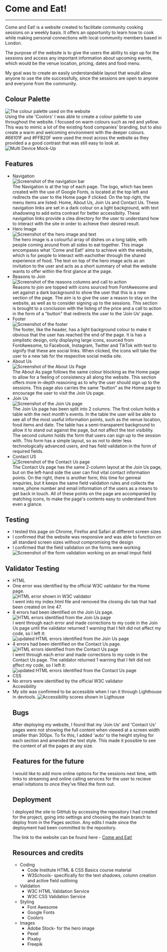 <h1>Come and Eat!</h1>
<hr>
Come and Eat! is a website created to facilitate community cooking sessions on a weekly basis. It offers an opportunity to learn how to cook while making personal connections with local community members based in London. 

The purpose of the website is to give the users the ability to sign up for the sessions and access any important information about upcoming events, which would be the venue location, pricing, dates and food menu. 

My goal was to create an easily understandable layout that would allow anyone to use the site successfully, since the sessions are open to anyone and everyone from the community.

<h2>Colour Palette</h2>
<img src="/assets/images/coolors.png" alt="The colour palette used on the website">
<br>
Using the site 'Coolors' I was able to create a colour palette to use throughout the website. I focused on warm colours such as red and yellow. This was to mimic a lot of the existing food companies' branding, but to also create a warm and welcoming environment with the deeper colours. #66101F and #FFB20F were used the most across the website as they provided a a good contrast that was still easy to look at. 
<br>
<img src="/assets/images/multidevicemockup.jpg" alt="Multi Device Mock-Up">

<h2>Features</h2>
<ul>
    <li>Navigation</li>
    <img src="/assets/images/nav_bar.jpg" alt="Screenshot of the navigation bar">
    <br>
    The Navigation is at the top of each page. The logo, which has been created with the use of Google Fonts, is located at the top left and redirects the user to the Home page if clicked. On the top right, the menu items are listed: Home, About Us, Join Us and Contact Us.
    These navigation links are set in a dark colour on a light background, with text shadowing to add extra contrast for better accessibiity.
    These navigation links provide a clea directory for the user to understand how to interact with the site in order to achieve their desired result. 
    <li>Hero Image</li>
    <img src="/assets/images/hero_img.jpg" alt="Screenshot of the hero image and text">
    <br>
    The hero image is a colourful array of dishes on a long table, with people coming around from all sides to eat together. This image encompases what 'Come and Eat!' aims to achieve with the website, which is for people to interact with eachother through the shared experience of food. The text on top of the hero image acts as an invitation to  the user and acts as a short summary of what the website wants to offer within the first glance at the page.
    <li>Reasons to Join</li>
    <img src="/assets/images/reasons.jpg" alt="Screenshot of the reasons columns and call to action">
    <br>
    Reasons to join are topped with icons sourced from FontAwesome and set against a dark background to show the user that this is a new section of the page. The aim is to give the user a reason to stay on the website, as well as to consider signing up to the sessions. This section is brought to a conclusion with the listing of the price and a call to action in the form of a "button" that redirects the user to the 'Join Us' page.  
    <li>Footer</li>
    <img src="/assets/images/footer.jpg" alt="Screenshot of the footer">
    <br>
    The footer, like the header, has a light background colour to make it obvious that the user has reached the end of the page. It is has a simplistic design, only displaying large icons, sourced from FontAwesome, to Facebook, Instagram, Twitter and TikTok with text to signify that these are social links. When clicked, the icons will take the user to a new tab for the respective social media site. 
    <li>About Us</li>
    <img src="/assets/images/about_us.jpg" alt="Screenshot of the About Us Page">
    <br>
    The About As page follows the same colour blocking as the Home page to allow for a feeling of consistency all along the website. This section offers more in-depth reasoning as to why the user should sign up to the sessions. 
    This page also carries the same "button" as the Home page to encourage the user to visit the Join Us page.
    <li>Join Us</li>
    <img src="/assets/images/join_us.jpg" alt="Screenshot of the Join Us page">
    <br>
    The Join Us page has been split into 2 columns.
    The first colum holds a table with the next month's events. In the table the user will be able to see all of the most useful information points, such as the venue location, food items and date. The table has a semi-transparent background to allow it to stand out against the page, but not affect the text visibility.
    The second column holds the form that users can sign up to the session with. This form has a simple layout, so as not to deter less technologically advanced users, and has field validation in the form of required fields. 
    <li>Contact US</li>
    <img src="/assets/images/contact_us.jpg" alt="Screenshot of the Contact Us page">
    <br>
    The Contact Us page has the same 2-column layout at the Join Us page, but on the left-hand side the user can find vital contact information points. On the right, there is another form, this time for genreal enquiries, but it keeps the same field validation rules and collects the name, phone number and email information of the users as a means to get back in touch. All of these points on the page are accompanied by matching icons, to make the page's contents easy to understand from even a glance.
</ul>

<h2>Testing</h2>
<ul>
    <li>I tested this page on Chrome, Firefox and Safari at different screen sizes</li>
    <li>I confirmed that the website was responsive and was able to function on all standard screen sizes without compromising the design</li>
    <li>I confirmed that the field validation on the forms were working</li>
    <img src="/assets/images/form_email.jpg" alt="Screenshot of the form validation working on an email imput field">
</ul>

<h2>Validator Testing</h2>
<ul>
    <li>HTML
        <li>
        One error was identified by the official W3C validator for the Home page. 
        <br>
        <img src="/assets/images/errors/html_error_flagging.jpg" alt="HTML error shown in W3C validator">
        <br>
        I went into my index.html file and removed the closing div tab that had been created on line 47.
        </li>
        <li>
        8 errors had been identified on the Join Us page.
        <br>
        <img src="/assets/images/errors/error_html_validator_join_us_page.jpg" alt="HTML errors identified from the Join Us page">
        <br>
        I went through each error and made corrections to my code in the Join Us page until the validator returned 1 warning that I felt did not affect my code, so I left it:
        <br>
        <img src="/assets/images/errors/updated_html_validator_join_us_page.jpg" alt="updated HTML errors identified from the Join Us page">
        </li>
        <li>
        4 errors had been identified on the Contact Us page.
        <br>
        <img src="/assets/images/errors/error_html_validator_contact_us_page.jpg" alt="HTML errors identified from the Contact Us page">
        <br>
        I went through each error and made corrections to my code in the Contact Us page. The validator returned 1 warning that I felt did not affect my code, so I left it:
        <br>
        <img src="/assets/images/errors/updated_html_validator_contact_us_page.jpg" alt="updated HTML errors identified from the Contact Us page">
        </li>
    </li>
    <li>CSS
        <li>No errors were identified by the official W3C validator</li>
    </li>
        </li>Accesibility
        <li>
        My site was confirmed to be accessible when I ran it through Lighthouse in devtools.
        <img src="/assets/images/LighthouseAccessibility.jpg" alt="Accessibility scores shown in Ligthouse">
        </li>
    </li>

<h2>Bugs</h2>
After deploying my website, I found that my 'Join Us' and 'Contact Us' pages were not showing the full content when viewed at a screen width smaller than 300px. 
To fix this, I added 'auto' to the height styling for each section and amended the text style. This made it possible to see the content of all the pages at any size.

<h2>Features for the future</h2>
I would like to add more online options for the sessions next time, with links to streaming and online calling services for the user to recieve email ivitations to once they've filled the form out.

<h2>Deployment</h2>

I deployed the site to GitHub by accessing the repository I had created for the project, going into settings and choosing the main branch to deploy from in the Pages section. 
Any edits I made since the deployment had been committed to the repository.

The link to the website can be found here - <a href="https://manpreetrao.github.io/come-and-eat/index.html" rel="noopener" target="_blank" aria-label="Visit Come and Eat! (opens in a new tab)">Come and Eat!</a>

<h2>Resources and credits</h2>
<ul>
    <li>Coding
        <ul>
            <li>Code Institute HTML & CSS Basics course material</li>
            <li>W3Schools- specifically for the text shadows, column creation and active field outlining</li>
        </ul>   
    </li>
    <li> Validation
        <ul>
            <li>W3C HTML Validation Service</li>
            <li>W3C CSS Validation Service</li>
        </ul>
    <li>Styling
        <ul>
            <li>Font Awesome</li>
            <li>Google Fonts</li>
            <li>Coolors</li>
        </ul>
    </li>
    <li>Images
        <ul>
            <li>Adobe Stock- for the hero image</li>
            <li>Pexel</li>
            <li>Pixaby</li>
            <li>Freepik</li>
        </ul>
    </li>
</ul>



